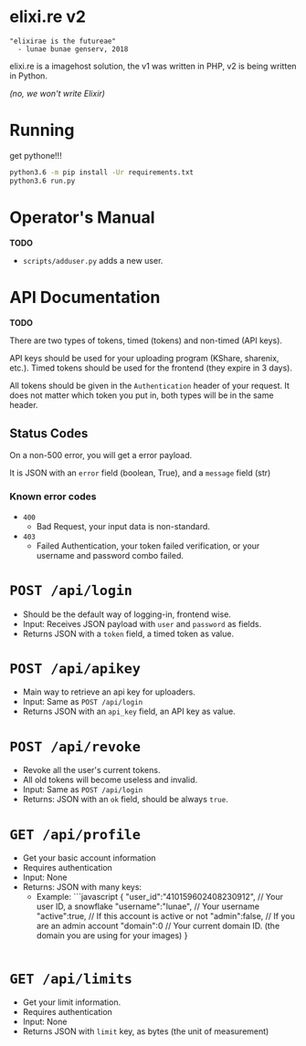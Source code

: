 elixi.re v2
===============

```
"elixirae is the futureae"
  - lunae bunae genserv, 2018
```

elixi.re is a imagehost solution, the v1 was written in PHP,
v2 is being written in Python.

*(no, we won't write Elixir)*

# Running

get pythone!!!

```bash
python3.6 -m pip install -Ur requirements.txt
python3.6 run.py
```

# Operator's Manual

**TODO**

 - `scripts/adduser.py` adds a new user.

# API Documentation

**TODO**

There are two types of tokens, timed (tokens) and non-timed (API keys).

API keys should be used for your uploading program (KShare, sharenix, etc.).
Timed tokens should be used for the frontend (they expire in 3 days).

All tokens should be given in the `Authentication` header of your request.
It does not matter which token you put in, both types will be in the same header.

## Status Codes

On a non-500 error, you will get a error payload.

It is JSON with an `error` field (boolean, True),
and a `message` field (str)

### Known error codes
 - `400`
   - Bad Request, your input data is non-standard.
 - `403`
   - Failed Authentication, your token failed verification,
        or your username and password combo failed.


# `POST /api/login`
 - Should be the default way of logging-in, frontend wise.
 - Input: Receives JSON payload with `user` and `password` as fields.
 - Returns JSON with a `token` field, a timed token as value.

# `POST /api/apikey`
 - Main way to retrieve an api key for uploaders.
 - Input: Same as `POST /api/login`
 - Returns JSON with an `api_key` field, an API key as value.

# `POST /api/revoke`
 - Revoke all the user's current tokens.
 - All old tokens will become useless and invalid.
 - Input: Same as `POST /api/login`
 - Returns: JSON with an `ok` field, should be always `true`.

# `GET /api/profile`
 - Get your basic account information
 - Requires authentication
 - Input: None
 - Returns: JSON with many keys:
   - Example: ```javascript
{
    "user_id":"410159602408230912", // Your user ID, a snowflake
    "username":"lunae", // Your username
    "active":true, // If this account is active or not
    "admin":false, // If you are an admin account
    "domain":0 // Your current domain ID. (the domain you are using for your images)
}
   ```

# `GET /api/limits`
 - Get your limit information.
 - Requires authentication
 - Input: None
 - Returns JSON with `limit` key, as bytes (the unit of measurement)
